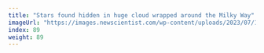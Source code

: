 ```yaml
---
title: "Stars found hidden in huge cloud wrapped around the Milky Way"
imageUrl: "https://images.newscientist.com/wp-content/uploads/2023/07/12115548/SEI_163183838.jpg?width=600"
index: 89
weight: 89
---
```

